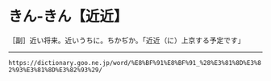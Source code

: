 # きん‐きん【近近】

［副］近い将来。近いうちに。ちかぢか。「近近（に）上京する予定です」

---
`https://dictionary.goo.ne.jp/word/%E8%BF%91%E8%BF%91_%28%E3%81%8D%E3%82%93%E3%81%8D%E3%82%93%29/`